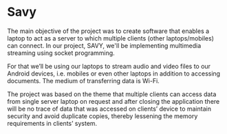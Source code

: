 # Savy

The main objective of the project was to create software that enables a laptop to act as a server to which multiple clients (other laptops/mobiles) can connect. In our project, SAVY, we'll be implementing multimedia streaming using socket programming.

For that we’ll be using our laptops to stream audio and video files to our Android devices, i.e. mobiles or even other laptops in addition to accessing documents. The medium of transferring data is Wi-Fi. 

The project was based on the theme that multiple clients can access data from single server laptop on request and after closing the application there will be no trace of data that was accessed on clients’ device to maintain security and avoid duplicate copies, thereby lessening the memory requirements in clients’ system.
